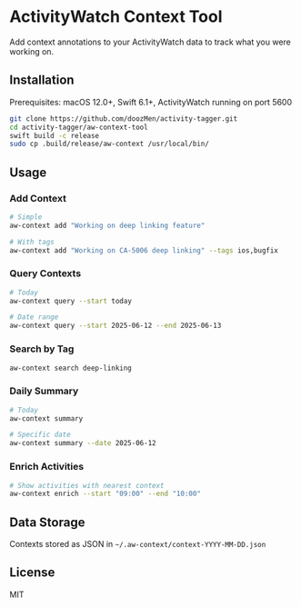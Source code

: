 # ActivityWatch Context Tool

Add context annotations to your ActivityWatch data to track what you were working on.

## Installation

Prerequisites: macOS 12.0+, Swift 6.1+, ActivityWatch running on port 5600

```bash
git clone https://github.com/doozMen/activity-tagger.git
cd activity-tagger/aw-context-tool
swift build -c release
sudo cp .build/release/aw-context /usr/local/bin/
```

## Usage

### Add Context
```bash
# Simple
aw-context add "Working on deep linking feature"

# With tags
aw-context add "Working on CA-5006 deep linking" --tags ios,bugfix
```

### Query Contexts
```bash
# Today
aw-context query --start today

# Date range
aw-context query --start 2025-06-12 --end 2025-06-13
```

### Search by Tag
```bash
aw-context search deep-linking
```

### Daily Summary
```bash
# Today
aw-context summary

# Specific date
aw-context summary --date 2025-06-12
```

### Enrich Activities
```bash
# Show activities with nearest context
aw-context enrich --start "09:00" --end "10:00"
```

## Data Storage

Contexts stored as JSON in `~/.aw-context/context-YYYY-MM-DD.json`

## License

MIT
